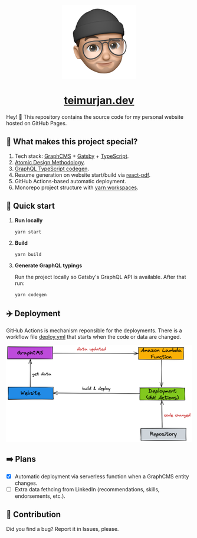 <p align="center">
  <a href="https://teimurjan.dev">
    <img alt="Gatsby" src="./workspaces/landing/src/assets/images/logo.png" width="200" />
  </a>
</p>
<h1 align="center">
  <a href="https://teimurjan.dev">
    teimurjan.dev
  </a>
</h1>

Hey! 👋 This repository contains the source code for my personal website hosted on GitHub Pages.

## 🤷 What makes this project special?

1. Tech stack: [GraphCMS](https://graphcms.com/) + [Gatsby](https://www.gatsbyjs.com/) + [TypeScript](https://www.typescriptlang.org/).
2. [Atomic Design Methodology](https://atomicdesign.bradfrost.com/).
3. [GraphQL TypeScript codegen](https://www.graphql-code-generator.com/).
4. Resume generation on website start/build via [react-pdf](https://react-pdf.org/).
5. GitHub Actions-based automatic deployment.
6. Monorepo project structure with [yarn workspaces](https://yarnpkg.com/features/workspaces).

## 🚀 Quick start

1.  **Run locally**
    ```shell
    yarn start
    ```

2.  **Build**

    ```shell
    yarn build
    ```

3.  **Generate GraphQL typings**

    Run the project locally so Gatsby's GraphQL API is available. After that run:

    ```shell
    yarn codegen
    ```

## ✈️ Deployment

GitHub Actions is mechanism reponsible for the deployments. There is a workflow file [deploy.yml](./.github/workflows/deploy.yml) that starts when the code or data are changed.

<div align="center">
  <img alt="Gatsby" src="./images/deployment.png" width="1000" />
</div>

## ➡️ Plans

- [x] Automatic deployment via serverless function when a GraphCMS entity changes.
- [ ] Extra data fethcing from LinkedIn (recommendations, skills, endorsements, etc.).

## 🙏 Contribution

Did you find a bug? Report it in Issues, please.